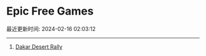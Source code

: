 # Epic Free Games

最近更新时间: 2024-02-16 02:03:12

--- 
1. [Dakar Desert Rally](https://store.epicgames.com/en-US/p/dakar-desert-rally) 
